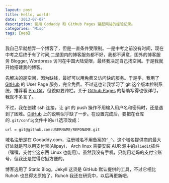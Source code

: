 ```yaml
---
layout: post
title: Hello, world!
date: '2013-07-07'
description: 使用 Godaddy 和 Github Pages 建起网站的经验记录。
categories: "Misc"
tags: [Web]
---
```


我自己早就想弄一个博客了，但是一直条件受限制。一是中考之前没有时间，现在中考之后终于有了时间;二是国内的博客服务都不好，我都不满意，国外的博客服务 Blogger, Wordpress 访问在中国大陆受限，最终我决定自己找空间。于是我就开始搭建我的博客。


先解决的是空间，因为缺钱，最好可以用免费又访问快的服务。于是乎，我用了 [GitHub](http://github.com) 的 User Page 服务，完全免费。不过这也让我学习了 git 这个版本控制系统，推荐看 [Pro Git](http://git-scm.com/book)，但貌似要跨栏。关于 [Github Pages](http://help.github.com/categories/20/articles) 的帮助写得也很详尽，我就不多言了。

<!--more-->
不过，我在创建 ssh 连接，让 git 的 push 操作不用输入用户名和密码时，还是遇到了困难。[GitHub](https://help.github.com/articles/generating-ssh-keys) 上的说明似乎缺了一步。在设置完成后，要把在仓库的`.git/config`文件中的`url`选项改成：

    url = git@github.com:USERNAME/REPONAME.git

域名注册是在 Godaddy.com，注册域名不用备案的`^_^`。这个域名提供商的最大好处就是可以用支付宝(Alipay)， Arch linux 需要安装 AUR 源中的`aliedit`插件（嘿嘿，支付宝这东西 Linux 也能用）。虽然我没有手机，只能用老妈的支付宝账号，但我还是觉得它挺方便的。

博客选用了 Static Blog，Jekyll 这货是 GitHub 默认提供的工具，不过它相比 Ruhoh 也显得太原始了。Ruhoh 我还在研究中，以后再更新吧。
